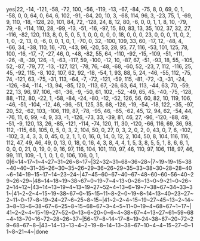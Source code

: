 yes|22, -14, -121, -58, -72, 100, -56, -119, -13, -67, -84, -75, 8, 0, 69, 0, 1, -58, 0, 0, 64, 0, 64, 6, 102, -91, -84, 20, 10, 3, -68, 114, 96, 3, -23, 75, 1, -69, 9, 110, -18, -128, 20, 101, 84, 72, -128, 24, 8, 12, 80, -6, 0, 0, 1, 1, 8, 10, -79, 79, -8, -114, 110, 28, -99, -13, -51, -16, -97, 15, 80, 83, 13, 35, 102, 37, 32, 27, -116, -82, 120, 113, 8, 0, 5, 0, 5, 1, 0, 0, 0, 0, 0, 18, 0, 0, 0, 23, 0, 0, 0, 11, 0, 2, 1, 0, -2, 13, 0, -6, 0, 0, 1, 0, 1, -70, 0, 32, -100, 109, 33, 60, -17, 12, -48, 4, -66, 34, -38, 110, 16, -70, -43, 96, -20, 53, 28, 95, 77, 116, -53, 101, 125, 78, 100, -16, -17, -7, -27, 46, 0, -48, -82, 55, 64, -110, -92, -15, -109, -51, -111, -26, -8, -39, 126, -1, -63, -117, 59, -100, -12, 10, -87, 67, -51, -93, 18, 55, -105, 52, -87, -79, 77, -13, -127, 121, -78, 76, -48, -68, -60, 52, -23, 7, 112, -116, 25, 45, -92, 115, -8, 102, 107, 62, 92, -18, -54, 1, 93, 88, 5, 24, -46, -55, 112, -75, 74, -121, 63, -75, -31, 113, -64, -7, -72, -121, -59, 115, -81, -72, -3, -31, -24, -126, -84, -114, -13, 94, -85, 120, -113, 67, -26, 63, 64, 113, -44, 63, 70, -59, 22, 13, 96, 97, 106, -61, -36, -9, -50, 61, 102, -52, -49, 65, 45, -40, -75, -128, 88, -112, 80, -22, 1, -58, -84, -24, -80, -12, -52, 126, 56, 60, 82, 10, 119, 106, -46, -51, -104, -12, 46, -96, -51, 125, 35, 68, -126, -19, -54, -18, 122, -35, -97, 20, 52, -62, 103, -106, 119, 87, -78, -95, 46, -65, -62, 45, 12, 94, 62, -54, 44, -76, 11, 6, 99, -4, 9, 33, -1, -126, -73, 33, -39, 81, 46, 27, -96, -120, -88, 49, -51, -9, 120, 13, 26, -85, -121, -114, -74, 120, 11, 30, -120, -66, 116, 69, 36, 98, 112, -115, 68, 105, 0, 5, 0, 3, 2, 104, 50, 0, 27, 0, 3, 2, 0, 2, 0, 43, 0, 7, 6, -102, -102, 3, 4, 3, 3, 0, 45, 0, 2, 1, 1, 0, 16, 0, 14, 0, 12, 2, 104, 50, 8, 104, 116, 116, 112, 47, 49, 46, 49, 0, 13, 0, 18, 0, 16, 4, 3, 8, 4, 4, 1, 5, 3, 8, 5, 5, 1, 8, 6, 6, 1, 0, 0, 0, 21, 0, 19, 0, 0, 16, 97, 116, 104, 101, 110, 97, 46, 110, 97, 106, 118, 97, 46, 99, 111, 109, -1, 1, 0, 1, 0, 106, 106, 0, 1, 0|6~14~17~1~4~27~31~26~8~17~|32~32~31~68~36~28~|7~19~19~15~38~40~40~31~35~26~30~35~26~29~36~26~29~35~33~38~30~28~28~40~6~14~19~15~17~14~23~24~|47~45~60~67~40~67~48~60~60~56~40~29~26~29~|48~14~18~19~38~67~0~19~7~4~13~0~26~13~0~9~21~0~26~2~14~12~|43~14~13~19~4~13~19~27~52~4~13~6~19~7~38~67~34~33~31~|41~2~2~4~15~19~38~67~0~15~15~11~8~2~0~19~8~14~13~40~23~27~2~11~0~17~8~19~24~27~6~25~8~15~|41~2~2~4~15~19~27~45~13~2~14~3~8~13~6~38~67~6~25~8~15~68~67~3~4~5~11~0~19~4~68~67~1~17~|41~2~2~4~15~19~27~52~0~13~6~20~0~6~4~38~67~4~13~27~61~59~68~4~13~70~16~72~28~26~37~|56~17~8~14~17~8~19~24~38~67~20~72~29~68~67~8~|43~14~13~13~4~2~19~8~14~13~38~67~10~4~4~15~27~0~11~8~21~4~|done
